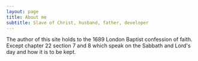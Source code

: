 ```yaml
---
layout: page
title: About me
subtitle: Slave of Christ, husband, father, developer
---
```


The author of this site holds to the 1689 London Baptist confession of faith. Except chapter 22 section 7 and 8 which speak on the Sabbath and Lord's day and how it is to be kept.
